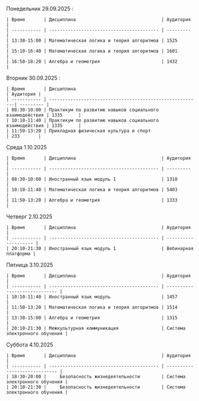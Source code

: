  Понедельник 29.09.2025  :
    
    | Время       | Дисциплина                                | Аудитория |
    | ----------- | ----------------------------------------- | --------- |
    | 13:30-15:00 | Математическая логика и теория алгоритмов | 1525      |
    | 15:10-16:40 | Математическая логика и теория алгоритмов | 1601      |
    | 16:50-18:20 | Алгебра и геометрия                       | 1432      |
 
 Вторник 30.09.2025 :
    
    | Время       | Дисциплина                                               | Аудитория |
    | ----------- | ---------------------------------------------------------| --------- |
    | 08:30-10:00 | Практикум по развитию навыков социального взаимодействия | 1335      |
    | 10:10-11:40 | Практикум по развитию навыков социального взаимодействия | 1335      |
    | 11:50-13:20 | Прикладная физическая культура и спорт                   | 233       |

Среда 1.10.2025 

    | Время       | Дисциплина                                | Аудитория |
    | ----------- | ----------------------------------------- | --------- |
    | 08:30-10:00 | Иностранный язык модуль 1                 | 1310      |
    | 10:10-11:40 | Математическая логика и теория алгоритмов | 5403      |
    | 11:50-13:20 | Алгебра и геометрия                       | 1333      |

Четверг 2.10.2025 

    | Время       | Дисциплина                                | Аудитория            |
    | ----------- | ----------------------------------------- | -------------------- |
    | 20:10-21:30 | Иностранный язык модуль 1                 | Вебинарная платформа |
    
Пятница 3.10.2025 

    | Время       | Дисциплина                                | Аудитория                     |
    | ----------- | ----------------------------------------- | ----------------------------- |
    | 10:10-11:40 | Иностранный язык модуль                   | 1457                          |
    | 11:50-13:20 | Математическая логика и теория алгоритмов | 1514                          |
    | 13:30-15:00 | Алгебра и геометрия                       | 1315                          |
    | 20:10-21:30 | Межкультурная коммуникация                | Система электронного обучения |

Суббота 4.10.2025 

    | Время       | Дисциплина                                | Аудитория                     |
    | ----------- | ----------------------------------------- | ----------------------------- |
    | 18:30-20:00 |  	Безопасность жизнедеятельности        | Система электронного обучения |
    | 20:10-21:30 |  	Безопасность жизнедеятельности        | Система электронного обучения |